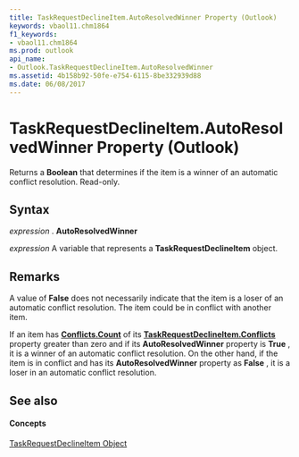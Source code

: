 ```yaml
---
title: TaskRequestDeclineItem.AutoResolvedWinner Property (Outlook)
keywords: vbaol11.chm1864
f1_keywords:
- vbaol11.chm1864
ms.prod: outlook
api_name:
- Outlook.TaskRequestDeclineItem.AutoResolvedWinner
ms.assetid: 4b158b92-50fe-e754-6115-8be332939d88
ms.date: 06/08/2017
---
```



# TaskRequestDeclineItem.AutoResolvedWinner Property (Outlook)

Returns a  **Boolean** that determines if the item is a winner of an automatic conflict resolution. Read-only.


## Syntax

 _expression_ . **AutoResolvedWinner**

 _expression_ A variable that represents a **TaskRequestDeclineItem** object.


## Remarks

A value of  **False** does not necessarily indicate that the item is a loser of an automatic conflict resolution. The item could be in conflict with another item.

If an item has  **[Conflicts.Count](Outlook.Conflicts.Count.md)** of its **[TaskRequestDeclineItem.Conflicts](Outlook.TaskRequestDeclineItem.Conflicts.md)** property greater than zero and if its **AutoResolvedWinner** property is **True** , it is a winner of an automatic conflict resolution. On the other hand, if the item is in conflict and has its **AutoResolvedWinner** property as **False** , it is a loser in an automatic conflict resolution.


## See also


#### Concepts


[TaskRequestDeclineItem Object](Outlook.TaskRequestDeclineItem.md)

